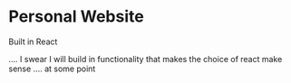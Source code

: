# Personal Website

Built in React

.... I swear I will build in functionality that makes the choice of react make sense .... at some point
